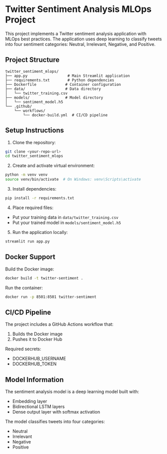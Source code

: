 # Twitter Sentiment Analysis MLOps Project

This project implements a Twitter sentiment analysis application with MLOps best practices. The application uses deep learning to classify tweets into four sentiment categories: Neutral, Irrelevant, Negative, and Positive.

## Project Structure

```
twitter_sentiment_mlops/
├── app.py                  # Main Streamlit application
├── requirements.txt        # Python dependencies
├── Dockerfile             # Container configuration
├── data/                  # Data directory
│   └── twitter_training.csv
├── models/                # Model directory
│   └── sentiment_model.h5
└── .github/
    └── workflows/
        └── docker-build.yml  # CI/CD pipeline
```

## Setup Instructions

1. Clone the repository:
```bash
git clone <your-repo-url>
cd twitter_sentiment_mlops
```

2. Create and activate virtual environment:
```bash
python -m venv venv
source venv/bin/activate  # On Windows: venv\Scripts\activate
```

3. Install dependencies:
```bash
pip install -r requirements.txt
```

4. Place required files:
- Put your training data in `data/twitter_training.csv`
- Put your trained model in `models/sentiment_model.h5`

5. Run the application locally:
```bash
streamlit run app.py
```

## Docker Support

Build the Docker image:
```bash
docker build -t twitter-sentiment .
```

Run the container:
```bash
docker run -p 8501:8501 twitter-sentiment
```

## CI/CD Pipeline

The project includes a GitHub Actions workflow that:
1. Builds the Docker image
2. Pushes it to Docker Hub

Required secrets:
- DOCKERHUB_USERNAME
- DOCKERHUB_TOKEN

## Model Information

The sentiment analysis model is a deep learning model built with:
- Embedding layer
- Bidirectional LSTM layers
- Dense output layer with softmax activation

The model classifies tweets into four categories:
- Neutral
- Irrelevant
- Negative
- Positive 